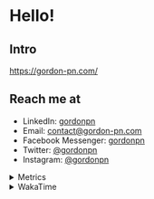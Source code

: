 # Hello!

## Intro

<https://gordon-pn.com/>

## Reach me at

- LinkedIn: [gordonpn](https://www.linkedin.com/in/gordonpn/)
- Email: [contact@gordon-pn.com](mailto:contact@gordon-pn.com)
- Facebook Messenger: [gordonpn](https://www.messenger.com/t/Gordonpn)
- Twitter: [@gordonpn](https://twitter.com/Gordonpn)
- Instagram: [@gordonpn](https://www.instagram.com/gordonpn/)

<details>
  <summary>Metrics</summary>

  <img align="center" src="https://github.com/gordonpn/gordonpn/blob/master/github-metrics.svg" alt="GitHub Metrics">

</details>

<details>
  <summary>WakaTime</summary>

  <!--START_SECTION:waka-->
📊 **This Week I Spent My Time On** 

```text
💬 Programming Languages: 
Other                    18 hrs 2 mins       ████████████████████████░   94.45 % 
Brazil Dependency Config 19 mins             ░░░░░░░░░░░░░░░░░░░░░░░░░   01.67 % 
TypeScript               18 mins             ░░░░░░░░░░░░░░░░░░░░░░░░░   01.65 % 
Java                     13 mins             ░░░░░░░░░░░░░░░░░░░░░░░░░   01.15 % 
XML                      5 mins              ░░░░░░░░░░░░░░░░░░░░░░░░░   00.44 % 

🔥 Editors: 
Chrome                   11 hrs 8 mins       ███████████████░░░░░░░░░░   58.32 % 
Slack                    2 hrs 27 mins       ███░░░░░░░░░░░░░░░░░░░░░░   12.86 % 
iTerm2                   1 hr 38 mins        ██░░░░░░░░░░░░░░░░░░░░░░░   08.59 % 
Messages                 1 hr 32 mins        ██░░░░░░░░░░░░░░░░░░░░░░░   08.10 % 
IntelliJ IDEA            1 hr                █░░░░░░░░░░░░░░░░░░░░░░░░   05.26 % 
```


 Last Updated on 12/06/2025 10:28:30 UTC
<!--END_SECTION:waka-->
</details>
